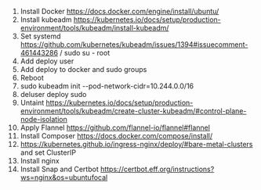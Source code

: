 1. Install Docker https://docs.docker.com/engine/install/ubuntu/
2. Install kubeadm https://kubernetes.io/docs/setup/production-environment/tools/kubeadm/install-kubeadm/
3. Set systemd https://github.com/kubernetes/kubeadm/issues/1394#issuecomment-461443286 / sudo su - root
4. Add deploy user
5. Add deploy to docker and sudo groups
6. Reboot
7. sudo kubeadm init --pod-network-cidr=10.244.0.0/16
7. deluser deploy sudo
8. Untaint https://kubernetes.io/docs/setup/production-environment/tools/kubeadm/create-cluster-kubeadm/#control-plane-node-isolation
9. Apply Flannel https://github.com/flannel-io/flannel#flannel
10. Install Composer https://docs.docker.com/compose/install/
11. https://kubernetes.github.io/ingress-nginx/deploy/#bare-metal-clusters and set ClusterIP
12. Install nginx
13. Install Snap and Certbot https://certbot.eff.org/instructions?ws=nginx&os=ubuntufocal
